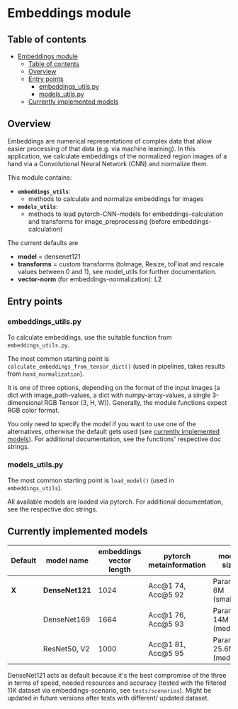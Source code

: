 # Embeddings module

## Table of contents

- [Embeddings module](#embeddings-module)
  - [Table of contents](#table-of-contents)
  - [Overview](#overview)
  - [Entry points](#entry-points)
    - [embeddings\_utils.py](#embeddings_utilspy)
    - [models\_utils.py](#models_utilspy)
  - [Currently implemented models](#currently-implemented-models)

## Overview

Embeddings are numerical representations of complex data that allow easier processing of that data (e.g. via machine learning).
In this application, we calculate embeddings of the normalized region images of a hand via a Convolutional Neural Network (CNN) and normalize them.

This module contains:

- **`embeddings_utils`**:
  - methods to calculate and normalize embeddings for images
- **`models_utils`**:
  - methods to load pytorch-CNN-models for embeddings-calculation and transforms for image_preprocessing (before embeddings-calculation)

The current defaults are

- **model** = densenet121
- **transforms** = custom transforms (toImage, Resize, toFloat and rescale values between 0 and 1), see model_utils for further documentation.
- **vector-norm** (for embeddings-normalization): L2

## Entry points

### embeddings_utils.py

To calculate embeddings, use the suitable function from `embeddings_utils.py`.

The most common starting point is `calculate_embeddings_from_tensor_dict()` (used in pipelines, takes results from `hand_normalization`).

It is one of three options, depending on the format of the input images (a dict with image_path-values, a dict with numpy-array-values, a single 3-dimensional RGB Tensor (3, H, W)). Generally, the module functions expect RGB color format.

You only need to specify the model if you want to use one of the alternatives, otherwise the default gets used (see [currently implemented models](#currently-implemented-models)). For additional documentation, see the functions' respective doc strings.

### models_utils.py

The most common starting point is `load_model()` (used in `embeddings_utils`).

All available models are loaded via pytorch. For additional documentation, see the respective doc strings.

## Currently implemented models

|Default|model name|embeddings vector length|pytorch metainformation|model size|
|---|---|---|---|---|
|**X**|**DenseNet121**|1024|Acc@1 74, Acc@5 92|Params 8M (small)|
| |DenseNet169|1664|Acc@1 76, Acc@5 93|Params 14M (medium)|
| |ResNet50, V2|1000|Acc@1 81, Acc@5 95|Params 25.6M (medium)|

DenseNet121 acts as default because it's the best compromise of the three in terms of speed, needed resources and accuracy (tested with the filtered 11K dataset via embeddings-scenario, see `tests/scenarios`). Might be updated in future versions after tests with different/ updated dataset.
